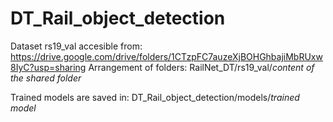 # DT_Rail_object_detection

Dataset rs19_val accesible from: https://drive.google.com/drive/folders/1CTzpFC7auzeXjBOHGhbajiMbRUxw8IyC?usp=sharing
Arrangement of folders: RailNet_DT/rs19_val/*content of the shared folder*

Trained models are saved in: DT_Rail_object_detection/models/*trained model*
